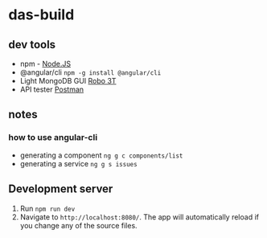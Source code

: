 # das-build

## dev tools
- npm - [Node.JS](https://nodejs.org/en/)
- @angular/cli ```npm -g install @angular/cli```
- Light MongoDB GUI [Robo 3T](https://robomongo.org/download)
- API tester [Postman](https://www.getpostman.com/)

## notes
### how to use angular-cli
- generating a component ```ng g c components/list```
- generating a service ```ng g s issues```


## Development server
1. Run `npm run dev`
2. Navigate to `http://localhost:8080/`. The app will automatically reload if you change any of the source files.
